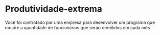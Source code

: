 # Produtividade-extrema
Você foi contratado por uma empresa para desenvolver um programa que mostre a quantidade de funcionários que serão demitidos em cada mês
